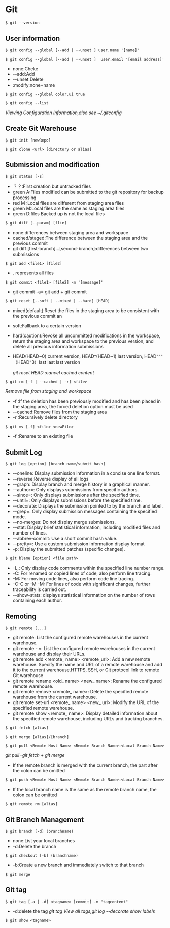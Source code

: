 # Git
```
$ git --version
```
## User information
```
$ git config --global [--add | --unset ] user.name '[name]'
```
```
$ git config --global [--add | --unset ]  user.email '[email address]'
```
* none:Cheke
* --add:Add
* --unset:Delete
* :modify:none+name
```
$ git config --global color.ui true
```
```
$ git config --list
```
*Viewing Configuration Information,also see ~/.gitconfig*

## Create Git Warehouse
```
$ git init [newRepo]
```
```
$ git clone <url> [directory or alias]
```
## Submission and modification
```
$ git status [-s]
```
* ？？:First creation but untracked files
* green A:Files modified can be submitted to the git repository for backup processing
* red M :Local files are different from staging area files
* green M:Local files are the same as staging area files
* green D:files Backed up is not the local files
```
$ git diff [--param] [flie]
```
* none:differences between staging area and workspace
* cached/staged:The difference between the staging area and the previous commit
* git diff [first-branch]...[second-branch]:differences between two submissions
```
$ git add <file1> [file2]
```
* . represents all files 
```
$ git commit <file1> [file2] -m '[message]'
```
* git commit -a= git add + git commit

```
$ git reset [--soft | --mixed | --hard] [HEAD]
```
* mixed(default):Reset the files in the staging area to be consistent with the previous commit an
* soft:Fallback to a certain version
* hard(caution):Revoke all uncommitted modifications in the workspace, return the staging area and workspace to the previous version, and delete all previous information submissions
* HEAD(HEAD\~0) current version, HEAD^(HEAD\~1) last version, HEAD^^^（HEAD^3）last last last version

  *git reset HEAD :cancel cached content*
  
```
$ git rm [-f | --cached | -r] <file>
```
*Remove file from staging and workspace*
* -f :If the deletion has been previously modified and has been placed in the staging area, the forced deletion option must be used
* --cached:Remove files from the staging area
* -r :Recursively delete directory
```
$ git mv [-f] <file> <newFile>
```
* -f :Rename to an existing file
## Submit Log
```
$ git log [option] [branch name/submit hash]
```
* --oneline: Display submission information in a concise one line format.
* --reverse:Reverse display of all logs
* --graph: Display branch and merge history in a graphical manner.
* --author=<Author>: Only displays submissions from specific authors.
* --since=<Time>: Only displays submissions after the specified time.
* --until=<Time>: Only displays submissions before the specified time.
* --decorate: Displays the submission pointed to by the branch and label.
* --grep=<Mode>: Only display submission messages containing the specified mode.
* --no-merges: Do not display merge submissions.
* --stat: Display brief statistical information, including modified files and number of lines.
* --abbrev-commit: Use a short commit hash value.
* --pretty=<Format>: Use a custom submission information display format
* -p: Display the submitted patches (specific changes).
```
$ git blame [option] <file path>
```
* -L<Start Line Number>,<End Line Number>: Only display code comments within the specified line number range.
* -C: For renamed or copied lines of code, also perform line tracing.
* -M: For moving code lines, also perform code line tracing.
* -C-C or -M -M: For lines of code with significant changes, further traceability is carried out.
* --show-stats: displays statistical information on the number of rows containing each author.

## Remoting
```
$ git remote [...]
```
* git remote: List the configured remote warehouses in the current warehouse.
* git remote - v: List the configured remote warehouses in the current warehouse and display their URLs.
* git remote add <remote_ name> <remote_url>: Add a new remote warehouse. Specify the name and URL of a remote warehouse and add it to the current warehouse.HTTPS, SSH, or Git protocol link to remote Git warehouse
* git remote rename <old_ name> <new_ name>: Rename the configured remote warehouse.
* git remote remove <remote_ name>: Delete the specified remote warehouse from the current warehouse.
* git remote set-url <remote_ name> <new_ url>: Modify the URL of the specified remote warehouse.
* git remote show <remote_ name>: Display detailed information about the specified remote warehouse, including URLs and tracking branches.
```
$ git fetch [alias]
```
```
$ git merge [alias]/[branch]
```
```
$ git pull <Remote Host Name> <Remote Branch Name>:<Local Branch Name>
```
*git pull=git fetch + git merge*
* If the remote branch is merged with the current branch, the part after the colon can be omitted
```
$ git push <Remote Host Name> <Remote Branch Name>:<Local Branch Name>
```
* If the local branch name is the same as the remote branch name, the colon can be omitted
```
$ git remote rm [alias]
```
## Git Branch Management
```
$ git branch [-d] (branchname)
```
* none:List your local branches
* -d:Delete the branch
```
$ git checkout [-b] (branchname)
```
* -b:Create a new branch and immediately switch to that branch
```
$ git merge
```
## Git tag
```
$ git tag [-a | -d] <tagname> [commit] -m "tagcontent"
```
* -d:delete the tag
*git tag View all tags,git log --decorate show labels*
```
$ git show <tagname>
```


















